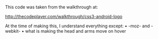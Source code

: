 This code was taken from the walkthrough at:

http://thecodeplayer.com/walkthrough/css3-android-logo

At the time of making this, I understand everything except:
• -moz- and -webkit-
• what is making the head and arms move on hover